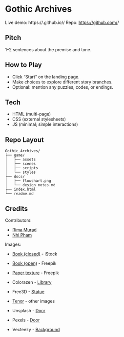 # Gothic Archives

Live demo: https://<yourname>.github.io/<repo>/
Repo: https://github.com/<yourname>/<repo>

## Pitch
1–2 sentences about the premise and tone.

## How to Play
- Click “Start” on the landing page.
- Make choices to explore different story branches.
- Optional: mention any puzzles, codes, or endings.

## Tech
- HTML (multi-page)
- CSS (external stylesheets)
- JS (minimal; simple interactions)

## Repo Layout
```
Gothic_Archives/
├── game/
│   ├── assets
│   ├── scenes
│   ├── scripts
│   └── styles
├── docs/
│   ├── flowchart.png
│   └── design_notes.md
├── index.html
└── readme.md
```

## Credits
Contributors:
- [Rima Murad](https://github.com/Rima-Murad)
- [Nhi Pham](https://github.com/bunnhimaybe)

Images: 
- [Book (closed)](https://www.istockphoto.com/vector/history-of-the-united-states-book-gm132076303-18473780) - iStock
- [Book (open)](https://www.freepik.com/premium-vector/open-book-hand-drawn-illustration-vector-graphic-sketch-literary-volume_21769536.htm) - Freepik
- [Paper texture](https://www.freepik.com/premium-photo/vintage-paper-texture-background-with-copy-space-space-text_16110051.htm) - Freepik


- Colorazen - [Library](https://colorazen.com/creative-drawing/798-a-haunted-gothic-library-with-towering-bookshelves-6742aba129e3a)
- Free3D - [Statue](https://free3d.com/3d-model/gargoyle-demon-statue-7262.html)
- [Tenor](https://tenor.com/) - other images
- Unsplash - [Door](https://unsplash.com/photos/a-large-wooden-door-VZjqBKPaOws)
- Pexels - [Door](https://www.pexels.com/photo/historic-neo-gothic-library-interior-in-scotland-33705332/)
- Vecteezy - [Background](https://www.vecteezy.com/photo/38873144-ai-generated-seamless-pattern-royal-vintage-victorian-gothic-background-rococo-venzel-and-whorl)